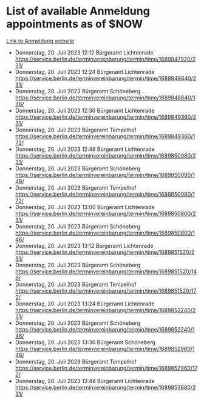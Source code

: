 # List of available Anmeldung appointments as of $NOW
[Link to Anmeldung website](https://service.berlin.de/terminvereinbarung/termin/tag.php?termin=1&anliegen[]=120686&dienstleisterlist=122210,122217,327316,122219,327312,122227,327314,122231,327346,122243,327348,122254,122252,329742,122260,329745,122262,329748,122271,327278,122273,327274,122277,327276,330436,122280,327294,122282,327290,122284,327292,122291,327270,122285,327266,122286,327264,122296,327268,150230,329760,122297,327286,122294,327284,122312,329763,122314,329775,122304,327330,122311,327334,122309,327332,317869,122281,327352,122279,329772,122283,122276,327324,122274,327326,122267,329766,122246,327318,122251,327320,122257,327322,122208,327298,122226,327300&herkunft=http%3A%2F%2Fservice.berlin.de%2Fdienstleistung%2F120686%2F)
- Donnerstag, 20. Juli 2023 12:12 Bürgeramt Lichtenrade https://service.berlin.de/terminvereinbarung/termin/time/1689847920/231/
- Donnerstag, 20. Juli 2023 12:24 Bürgeramt Lichtenrade https://service.berlin.de/terminvereinbarung/termin/time/1689848640/231/
- Donnerstag, 20. Juli 2023  Bürgeramt Schöneberg https://service.berlin.de/terminvereinbarung/termin/time/1689848640/146/
- Donnerstag, 20. Juli 2023 12:36 Bürgeramt Lichtenrade https://service.berlin.de/terminvereinbarung/termin/time/1689849360/231/
- Donnerstag, 20. Juli 2023  Bürgeramt Tempelhof https://service.berlin.de/terminvereinbarung/termin/time/1689849360/172/
- Donnerstag, 20. Juli 2023 12:48 Bürgeramt Lichtenrade https://service.berlin.de/terminvereinbarung/termin/time/1689850080/231/
- Donnerstag, 20. Juli 2023  Bürgeramt Schöneberg https://service.berlin.de/terminvereinbarung/termin/time/1689850080/146/
- Donnerstag, 20. Juli 2023  Bürgeramt Tempelhof https://service.berlin.de/terminvereinbarung/termin/time/1689850080/172/
- Donnerstag, 20. Juli 2023 13:00 Bürgeramt Lichtenrade https://service.berlin.de/terminvereinbarung/termin/time/1689850800/231/
- Donnerstag, 20. Juli 2023  Bürgeramt Schöneberg https://service.berlin.de/terminvereinbarung/termin/time/1689850800/146/
- Donnerstag, 20. Juli 2023 13:12 Bürgeramt Lichtenrade https://service.berlin.de/terminvereinbarung/termin/time/1689851520/231/
- Donnerstag, 20. Juli 2023  Bürgeramt Schöneberg https://service.berlin.de/terminvereinbarung/termin/time/1689851520/146/
- Donnerstag, 20. Juli 2023  Bürgeramt Tempelhof https://service.berlin.de/terminvereinbarung/termin/time/1689851520/172/
- Donnerstag, 20. Juli 2023 13:24 Bürgeramt Lichtenrade https://service.berlin.de/terminvereinbarung/termin/time/1689852240/231/
- Donnerstag, 20. Juli 2023  Bürgeramt Schöneberg https://service.berlin.de/terminvereinbarung/termin/time/1689852240/146/
- Donnerstag, 20. Juli 2023 13:36 Bürgeramt Schöneberg https://service.berlin.de/terminvereinbarung/termin/time/1689852960/146/
- Donnerstag, 20. Juli 2023  Bürgeramt Tempelhof https://service.berlin.de/terminvereinbarung/termin/time/1689852960/172/
- Donnerstag, 20. Juli 2023 13:48 Bürgeramt Lichtenrade https://service.berlin.de/terminvereinbarung/termin/time/1689853680/231/
